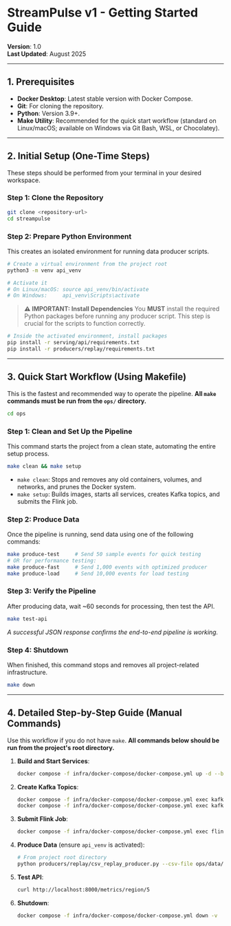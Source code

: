 # StreamPulse v1 - Getting Started Guide

**Version**: 1.0  
**Last Updated**: August 2025  

---

## 1. Prerequisites

- **Docker Desktop**: Latest stable version with Docker Compose.
- **Git**: For cloning the repository.
- **Python**: Version 3.9+.
- **Make Utility**: Recommended for the quick start workflow (standard on Linux/macOS; available on Windows via Git Bash, WSL, or Chocolatey).

---

## 2. Initial Setup (One-Time Steps)

These steps should be performed from your terminal in your desired workspace.

### Step 1: Clone the Repository

```bash
git clone <repository-url>
cd streampulse
```

### Step 2: Prepare Python Environment

This creates an isolated environment for running data producer scripts.

```bash
# Create a virtual environment from the project root
python3 -m venv api_venv

# Activate it
# On Linux/macOS: source api_venv/bin/activate
# On Windows:     api_venv\Scripts\activate
```

> **⚠️ IMPORTANT: Install Dependencies**
> You **MUST** install the required Python packages before running any producer script. This step is crucial for the scripts to function correctly.

```bash
# Inside the activated environment, install packages
pip install -r serving/api/requirements.txt
pip install -r producers/replay/requirements.txt
```

---

## 3. Quick Start Workflow (Using Makefile)

This is the fastest and recommended way to operate the pipeline. **All `make` commands must be run from the `ops/` directory.**

```bash
cd ops
```

### Step 1: Clean and Set Up the Pipeline

This command starts the project from a clean state, automating the entire setup process.

```bash
make clean && make setup
```

- `make clean`: Stops and removes any old containers, volumes, and networks, and prunes the Docker system.
- `make setup`: Builds images, starts all services, creates Kafka topics, and submits the Flink job.

### Step 2: Produce Data

Once the pipeline is running, send data using one of the following commands:

```bash
make produce-test     # Send 50 sample events for quick testing
# OR for performance testing:
make produce-fast     # Send 1,000 events with optimized producer
make produce-load     # Send 10,000 events for load testing
```

### Step 3: Verify the Pipeline

After producing data, wait ~60 seconds for processing, then test the API.

```bash
make test-api
```

_A successful JSON response confirms the end-to-end pipeline is working._

### Step 4: Shutdown

When finished, this command stops and removes all project-related infrastructure.

```bash
make down
```

---

## 4. Detailed Step-by-Step Guide (Manual Commands)

Use this workflow if you do not have `make`. **All commands below should be run from the project's root directory.**

1.  **Build and Start Services**:

    ```bash
    docker compose -f infra/docker-compose/docker-compose.yml up -d --build
    ```

2.  **Create Kafka Topics**:

    ```bash
    docker compose -f infra/docker-compose/docker-compose.yml exec kafka bash -c "unset KAFKA_OPTS && kafka-topics --bootstrap-server kafka:29092 --create --if-not-exists --topic events --partitions 4 --replication-factor 1"
    docker compose -f infra/docker-compose/docker-compose.yml exec kafka bash -c "unset KAFKA_OPTS && kafka-topics --bootstrap-server kafka:29092 --create --if-not-exists --topic events_dlq --partitions 1 --replication-factor 1"
    ```

3.  **Submit Flink Job**:

    ```bash
    docker compose -f infra/docker-compose/docker-compose.yml exec flink-jobmanager bash -c "flink run -d /opt/flink/usrlib/trip-metrics-job-1.0-SNAPSHOT.jar --parallelism 4"
    ```

4.  **Produce Data** (ensure `api_venv` is activated):

    ```bash
    # From project root directory
    python producers/replay/csv_replay_producer.py --csv-file ops/data/streampulse_sample_trips.csv --no-preserve-timestamps --max-events 50
    ```

5.  **Test API**:

    ```bash
    curl http://localhost:8000/metrics/region/5
    ```

6.  **Shutdown**:
    ```bash
    docker compose -f infra/docker-compose/docker-compose.yml down -v
    ```
